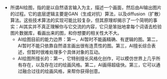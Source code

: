 - 所谓AI绘图，指的是以自然语言输入为主，描述一个画面，然后由AI输出图片的过程。它的底层逻辑主要是GAN（生成对抗）算法，以及diffusion（扩散）算法。这些技术算法的实现可能比较复杂，但其原理却揭示了一个简明的事实：AI其实并不真正理解你与它交流的内容，它只是笨拙地拿每个词语去检验图片数据库，看画出来的图，和你想要的相关性大不大。
	- AI绘图目前的能力边界：第一，AI暂时不能画精确、有逻辑的图。第二，AI暂时不能只依靠自然语言画出很有连贯性的图。第三，AI擅长综合表述，但暂时很难处理多个具体对象的互动。
	- AI绘图所擅长的：第一，它特别擅长风格化创作，可以模仿世界上几乎所有存在，以及存在过的绘画风格。第二，AI画得超级快。第三，它可以通过融合过往的绘画风格，来帮你获得创意。